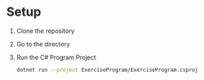 # Setup

1. Clone the repository
2. Go to the directory
3. Run the C# Program Project

    ```bash
    dotnet run --project ExerciseProgram/ExerciseProgram.csproj
